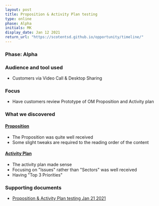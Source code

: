 ```yaml
---
layout: post
title: Proposition & Activity Plan testing
type: online
phase: Alpha
initials: MK
display_date: Jan 12 2021
return_url: "https://scotentsd.github.io/opportunity/timeline/"
---
```

### Phase: Alpha

### Audience and tool used
- Customers via Video Call & Desktop Sharing

### Focus
- Have customers review Prototype of OM Proposition and Activity plan

### What we discovered
#### [Proposition](https://cd2qdj.axshare.com/#id=8pdqr7&p=general_project_opp_support)
- The Proposition was quite well received
- Some slight tweaks are required to the reading order of the content

#### [Activity Plan](https://scotentsd.github.io/testing/Activity.pdf)
- The activity plan made sense
- Focusing on "Issues" rather than "Sectors" was well received
- Having "Top 3 Priorities" 

### Supporting documents
- [Proposition & Activity Plan testing Jan 21 2021](#)



